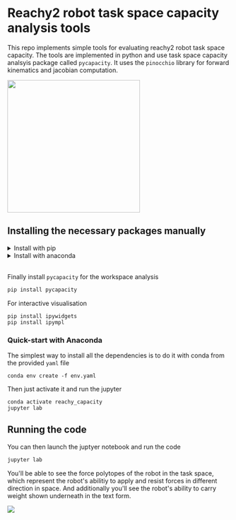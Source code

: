 # Reachy2 robot task space capacity analysis tools 

This repo implements simple tools for evaluating reachy2 robot task space capacity. The tools are implemented in python and use task space capacity analsyis package called `pycapacity`. It uses the `pinocchio` library for forward kinematics and jacobian computation.

<img src="imgs/reachy.png" height="300px">

## Installing the necessary packages manually

<details>
    <summary>Install with pip</summary><br>
        <p>Install <code>jupyter</code> to run this notebook</p>
        <pre>
            <code>pip install jupyter</code>
        </pre>
        <p>Install the <code>pinocchio</code> library (conda suggested but this works as well)</p>
        <pre>
            <code>pip install pin</code>
        </pre>
        <p>Install an additional library with robot data <code>example_robot_data</code> provided by pinocchio community as well <a href="https://github.com/Gepetto/example-robot-data">more info</a></p>
        <pre>
            <code>pip install example-robot-data</code>
        </pre>
        <p>Finally install the visualisation library <code>meshcat</code> that is compatible with pinocchio simple and powerful visualisaiton library <a href="https://pypi.org/project/meshcat/">more info</a></p>
        <pre>
            <code>pip install meshcat</code>
        </pre>
</details>

<details>
    <summary>Install with anaconda</summary><br>
        <p>Install <code>jupyter</code> to run this notebook</p>
        <pre>
            <code>conda install -c conda-forge jupyter</code>
        </pre>
        <p>Install the <code>pinocchio</code> library (conda suggested but this works as well)</p>
        <pre>
            <code>conda install -c conda-forge pinocchio</code>
        </pre>
        <p>Install an additional library with robot data <code>example_robot_data</code> provided by pinocchio community as well <a href="https://github.com/Gepetto/example-robot-data">more info</a></p>
        <pre>
            <code>conda install -c conda-forge example-robot-data</code>
        </pre>
        <p>Finally install the visualisation library <code>meshcat</code> that is compatible with pinocchio simple and powerful visualisaiton library <a href="https://pypi.org/project/meshcat/">more info</a></p>
        <pre>
            <code>pip install meshcat</code>
        </pre>
</details>


<br>


Finally install `pycapacity` for the workspace analysis
```bash
pip install pycapacity
```

For interactive visualisation
```
pip install ipywidgets
pip install ipympl
```

### Quick-start with Anaconda
The simplest way to install all the dependencies is to do it with conda from the provided `yaml` file
```
conda env create -f env.yaml
```
Then just activate it and run the jupyter
```
conda activate reachy_capacity
jupyter lab
```

## Running the code

You can then launch the juptyer notebook and run the code
```bash
jupyter lab
```

You'll be able to see the force polytopes of the robot in the task space, which represent the robot's abilitiy to apply and resist forces in different direction in space. And additionally you'll see the robot's ability to carry weight shown underneath in the text form.

<img src="imgs/output.gif">
